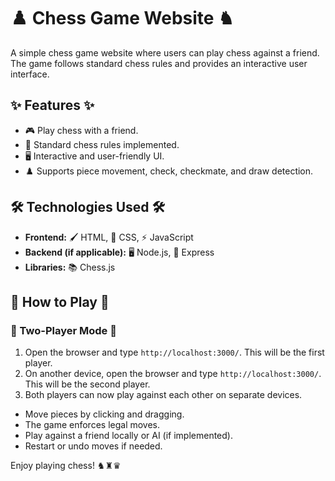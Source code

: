 # ♟️ Chess Game Website ♞

A simple chess game website where users can play chess against a friend. The game follows standard chess rules and provides an interactive user interface.

## ✨ Features ✨

- 🎮 Play chess with a friend.
- 📜 Standard chess rules implemented.
- 🖥️ Interactive and user-friendly UI.
- ♟️ Supports piece movement, check, checkmate, and draw detection.

## 🛠️ Technologies Used 🛠️

- **Frontend:** 🖌️ HTML, 🎨 CSS, ⚡ JavaScript
- **Backend (if applicable):** 🖥️ Node.js, 🚀 Express
- **Libraries:** 📚 Chess.js

## 🎲 How to Play 🎲

### 👫 Two-Player Mode 👫

1. Open the browser and type `http://localhost:3000/`. This will be the first player.
2. On another device, open the browser and type `http://localhost:3000/`. This will be the second player.
3. Both players can now play against each other on separate devices.


- Move pieces by clicking and dragging.
- The game enforces legal moves.
- Play against a friend locally or AI (if implemented).
- Restart or undo moves if needed.


Enjoy playing chess! ♞♜♛
